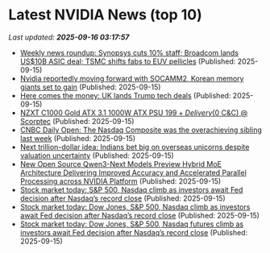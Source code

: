 # Latest NVIDIA News (top 10)
_Last updated: **2025-09-16 03:17:57**_

- [Weekly news roundup: Synopsys cuts 10% staff; Broadcom lands US$10B ASIC deal; TSMC shifts fabs to EUV pellicles](https://www.digitimes.com/news/a20250915VL201/digitimes-asia-tsmc-synopsys-asic-euv.html) (Published: 2025-09-15)
- [Nvidia reportedly moving forward with SOCAMM2, Korean memory giants set to gain](https://www.digitimes.com/news/a20250915VL205/nvidia-samsung-sk-hynix-production-micron.html) (Published: 2025-09-15)
- [Here comes the money: UK lands Trump tech deals](https://www.politico.eu/article/uk-money-donald-trump-tech-deals-nvidia-openai-keir-starmer/) (Published: 2025-09-15)
- [NZXT C1000 Gold ATX 3.1 1000W ATX PSU $199 + Delivery ($0 C&C) @ Scorptec](https://www.ozbargain.com.au/node/924149) (Published: 2025-09-15)
- [CNBC Daily Open: The Nasdaq Composite was the overachieving sibling last week](https://www.cnbc.com/2025/09/15/cnbc-daily-open-the-nasdaq-composite-was-the-overachieving-sibling-last-week.html) (Published: 2025-09-15)
- [Next trillion-dollar idea: Indians bet big on overseas unicorns despite valuation uncertainty](https://economictimes.indiatimes.com/wealth/invest/next-trillion-dollar-idea-indians-bet-big-on-overseas-unicorns-despite-valuation-uncertainty/articleshow/123864702.cms) (Published: 2025-09-15)
- [New Open Source Qwen3-Next Models Preview Hybrid MoE Architecture Delivering Improved Accuracy and Accelerated Parallel Processing across NVIDIA Platform](https://developer.nvidia.com/blog/new-open-source-qwen3-next-models-preview-hybrid-moe-architecture-delivering-improved-accuracy-and-accelerated-parallel-processing-across-nvidia-platform/) (Published: 2025-09-15)
- [Stock market today: S&P 500, Nasdaq climb as investors await Fed decision after Nasdaq’s record close](https://finance.yahoo.com/news/live/stock-market-today-sp-500-nasdaq-climb-as-investors-await-fed-decision-after-nasdaqs-record-close-000206835.html) (Published: 2025-09-15)
- [Stock market today: Dow Jones, S&P 500, Nasdaq climb as investors await Fed decision after Nasdaq’s record close](https://finance.yahoo.com/news/live/stock-market-today-dow-jones-sp-500-nasdaq-climb-as-investors-await-fed-decision-after-nasdaqs-record-close-000206865.html) (Published: 2025-09-15)
- [Stock market today: Dow Jones, S&P 500, Nasdaq futures climb as investors await Fed decision after Nasdaq’s record close](https://finance.yahoo.com/news/live/stock-market-today-dow-jones-sp-500-nasdaq-futures-climb-as-investors-await-fed-decision-after-nasdaqs-record-close-000206333.html) (Published: 2025-09-15)
